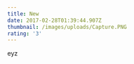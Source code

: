 ```yaml
---
title: New
date: 2017-02-28T01:39:44.907Z
thumbnail: /images/uploads/Capture.PNG
rating: '3'
---
```


eyz